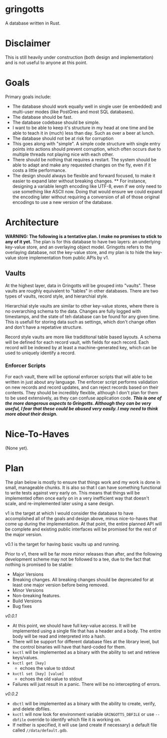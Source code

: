 # gringotts
A database written in Rust.

# Disclaimer
This is still heavily under construction (both design and implementation) and is not useful to anyone at this point.

# Goals
Primary goals include:
* The database should work equally well in single user (ie embedded) and multi-user modes (like PostGres and most SQL databases).
* The database should be fast.
* The database codebase should be simple.
 * I want to be able to keep it's structure in my head at one time and be able to teach it in (much) less than day.  Such as over a beer at lunch.
* The database should not be at risk for corruption
 * This goes along with "simple".  A simple code structure with single entry points into actions should prevent corruption, which often occurs due to multiple threads not playing nice with each other.
* There should be nothing that requires a restart.  The system should be able to adapt and make any requested changes on the fly, even if it costs a little performance.
* The design should always be flexible and forward focused, to make it easier to expand later without breaking changes.
** For instance, designing a variable length encoding like UTF-8, even if we only need to use something like ASCII now.  Doing that would ensure we could expand the encoding later without requiring a conversion of all of those original encodings to use a new version of the database.

# Architecture
**WARNING: The following is a tentative plan.  I make no promises to stick to any of it yet.**
The plan is for this database to have two layers: an underlying key-value store, and an overlaying object model.  Gringotts refers to the overlaying database, not the key-value store, and my plan is to hide the key-value store implementation from public APIs by v1.

## Vaults
At the highest layer, data in Gringotts will be grouped into "vaults".  These vaults are roughly equivalent to "tables" in other databases.  There are two types of vaults, record style, and hierarchial style.  

Hierarchial style vaults are similar to other key-value stores, where there is no overarching schema to the data.  Changes are fully logged with timestamps, and the state of teh database can be found for any given time.  This is usefull for storing data such as settings, which don't change often and don't have a repetative structure.

Record style vaults are more like tradiditonal table based layouts.  A schema will be defined for each record vault, with fields for each record.   Each record will be indexed by at least a machine-generated key, which can be used to uniquely identify a record.

### Enforcer Scripts
For each vault, there will be optional enforcer scripts that will able to be written in just about any language.  The enforcer script performs validation on new records and record updates, and can reject records based on their contents.  They should be incredibly flexible, although I don't plan for them to be used extensively, as they can confuse application code. ***This is one of the more dangerous aspects to Gringotts.  Although they can be very useful, I fear that these could be abused very easily.  I may need to think more about their design.***

# Nice-To-Haves
(None yet).

# Plan
The plan below is mostly to ensure that things work and my work is done in small, manageable chunks.  It is also so that I can have something functional to write tests against very early on.  This means that things will be implemented often once early on in a very inefficient way that doesn't scale, and re-implemented later using a sane design.  

v1 is the target at which I would consider the database to have accomplished all of the goals and design above, minus nice-to-haves that come up during the implementation.  At that point, the entire planned API will be complete and existing public interfaces will be promised for the rest of the major version.

v0.1 is the target for having basic vaults up and running.

Prior to v1, there will be far more minor releases than after, and the following development scheme may not be followed to a tee, due to the fact that nothing is promised to be stable:
* Major Versions
 * Breaking changes.  All breaking changes should be deprecated for at least one major version before being removed.
* Minor Versions
 * Non-breaking features.
* Build Versions
 * Bug fixes

_v0.0.1_
* At this point, we should have full key-value access.  It will be implemented using a single file that has a header and a body.  The entire body will be read and interpreted into a hash.
* There will be support for different database files at the library level, but the control binaries will have that hard-coded for them.
* `kvctl` will be implemented as a binary with the ability to set and retrieve keys/values.
 * `kvctl get [key]`
   * echoes the value to stdout
 * `kvctl set [key] [value]`
   * echoes the old value to stdout
* Failures will just result in a panic.  There will be no intercepting of errors.

_v0.0.2_
* `dbctl` will be implemented as a binary with the ability to create, verify, and delete dbfiles. 
* `kvctl` will now look for environment variable `GRINGOTTS_DBFILE` or use `--dbfile` override to identify which file it is working on.
 * If neither is specified, it will use (and create if necessary) a default file called `//data/default.gdb`.
